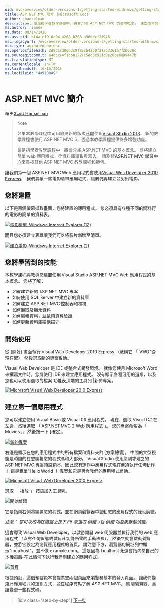 ```yaml
---
uid: mvc/overview/older-versions-1/getting-started-with-mvc/getting-started-with-mvc-part1
title: ASP.NET MVC 簡介 |Microsoft Docs
author: shanselman
description: 這是初學者教學課程中，將會介紹 ASP.NET MVC 的基本概念。 建立簡單的 web 應用程式，從資料庫讀取與寫入。
ms.author: riande
ms.date: 08/14/2010
ms.assetid: bf4a1c19-0a94-4208-b268-a96ddcf26946
msc.legacyurl: /mvc/overview/older-versions-1/getting-started-with-mvc/getting-started-with-mvc-part1
msc.type: authoredcontent
ms.openlocfilehash: 2d9c1dd0dd3c9f892b42b0f29ac3361a7f2b638c
ms.sourcegitcommit: a4dcca4f1cb81227c5ed3c92dc0e28be6e99447b
ms.translationtype: MT
ms.contentlocale: zh-TW
ms.lasthandoff: 10/10/2018
ms.locfileid: "48910849"
---
```

<a name="intro-to-aspnet-mvc"></a>ASP.NET MVC 簡介
====================
藉由[Scott Hanselman](https://github.com/shanselman)

> > [!NOTE]
> > 如果本教學課程中可用的更新的版本[此處](../../getting-started/introduction/getting-started.md)使用[Visual Studio 2013](https://my.visualstudio.com/Downloads?q=visual%20studio%202013)。 新的教學課程會使用 ASP.NET MVC 5，透過本教學課程提供許多增強功能。
>
>
> 這是初學者教學課程中，將會介紹 ASP.NET MVC 的基本概念。 您將建立簡單 web 應用程式，從資料庫讀取與寫入。 請瀏覽[ASP.NET MVC 學習中心](../../../index.md)來尋找其他 ASP.NET MVC 教學課程和範例。


讓我們第一個 ASP.NET MVC Web 應用程式會使用[Visual Web Developer 2010 Express](https://www.microsoft.com/express/Web/)。 我們要讓一些電影清單應用程式，讓我們將建立並列出電影。

## <a name="what-youll-build"></a>您將建置

以下是兩個螢幕擷取畫面，您將建置的應用程式。 您必須具有各種不同的資料行的電影的簡單的資料表。

[![電影清單-Windows Internet Explorer (12)](getting-started-with-mvc-part1/_static/image2.png)](getting-started-with-mvc-part1/_static/image1.png)

而且您必須建立表單讓我們可以將影片新增至清單。

[![建立電影-Windows Internet Explorer (2)](getting-started-with-mvc-part1/_static/image4.png)](getting-started-with-mvc-part1/_static/image3.png)

## <a name="skills-youll-learn"></a>您將學習到的技能

本教學課程將教導您建置使用 Visual Studio ASP.NET MVC Web 應用程式的基本概念。 您將了解：

- 如何建立新的 ASP.NET MVC 專案
- 如何使用 SQL Server 中建立新的資料庫
- 如何建立 ASP.NET MVC 控制器和檢視
- 如何擷取及顯示資料
- 如何編輯資料，並啟用資料驗證
- 如何更新資料庫結構描述

## <a name="get-started"></a>開始使用

從 [開始] 畫面執行 Visual Web Developer 2010 Express （我稱它 「 VWD"從現在起），然後選取新的專案啟動。

Visual Web Developer 是 IDE 或整合式開發環境。 就像您使用 Microsoft Word 來撰寫文件時，您將使用 IDE 來建立應用程式。 沒有顯示各種可用的選項，以及您也可以使用選取的檔案 功能表頂端的工具列 |新的專案。

[![Microsoft Visual Web Developer 2010 Express](getting-started-with-mvc-part1/_static/image6.png)](getting-started-with-mvc-part1/_static/image5.png)

## <a name="creating-your-first-application"></a>建立第一個應用程式

您可以建立使用 Visual Basic 或 Visual C# 應用程式。 現在，選取 Visual C# 在左邊，然後選取 「 ASP.NET MVC 2 Web 應用程式 」。 您的專案命名為 「 Movies 」，然後按一下 [確定]。

[![新的專案](getting-started-with-mvc-part1/_static/image8.png)](getting-started-with-mvc-part1/_static/image7.png)

右邊是顯示在您的應用程式中的所有檔案和資料夾的 [方案總管]。 中間的大型視窗是時間的在您編輯您的程式碼和大部分。 Visual Studio 使用您剛才建立的 ASP.NET MVC 專案預設範本，因此您有運作中應用程式現在無須執行任何動作 ！ 這是簡單"Hello World ！ 專案和它是適合我們的應用程式啟動。

[![Microsoft Visual Web Developer 2010 Express](getting-started-with-mvc-part1/_static/image10.png)](getting-started-with-mvc-part1/_static/image9.png)

選取 「 播放 」 按鈕加入工具列。

![開始偵錯](getting-started-with-mvc-part1/_static/image11.png)

它是指向右側將編譯您的程式，並在網頁瀏覽器中啟動您的應用程式的綠色箭號。

*注意： 您可以改為在鍵盤上按下 F5 或選取 偵錯-&gt;從 偵錯 功能表啟動偵錯。*

這會導致 Visual Web Developer，以啟動開發 web 伺服器並執行我們的 web 應用程式 （沒有任何組態或啟用此功能所需的手動步驟）。 然後它就會啟動瀏覽器，並將它設定為瀏覽應用程式的首頁。 請注意下方，瀏覽器的網址列中顯示"localhost"，並不像 example.com。 這是因為 localhost 永遠會指向您自己的本機電腦-在此情況下執行我們剛建立的應用程式。

[![首頁](getting-started-with-mvc-part1/_static/image13.png)](getting-started-with-mvc-part1/_static/image12.png)

根據預設，這個預設範本會提供您兩個頁面來瀏覽和基本的登入頁面。 讓我們變更此應用程式的運作方式，並在程序有點了解 ASP.NET MVC。 關閉瀏覽器，並讓變更一些程式碼。

> [!div class="step-by-step"]
> [下一步](getting-started-with-mvc-part2.md)
